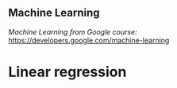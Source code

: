 ## Machine Learning

*Machine Learning from Google course:*
https://developers.google.com/machine-learning

# Linear regression
